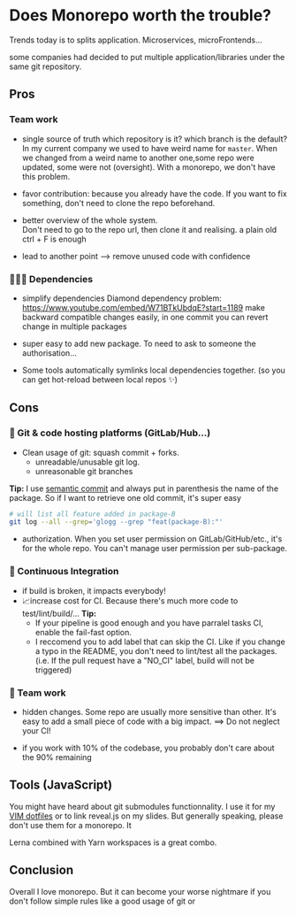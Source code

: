 # Does Monorepo worth the trouble?

Trends today is to splits application. Microservices, microFrontends...  
<!-- a contrecourant --> some companies had decided to put multiple application/libraries under the same git repository.


## Pros

### Team work

* single source of truth
  which repository is it? which branch is the default?
  In my current company we used to have weird name for `master`. When we changed from a weird name to another one,some repo were updated, some were not (oversight). With a monorepo, we don't have this problem.

* favor contribution: because you already have the code.
If you want to fix something, don't need to clone the repo beforehand.

* better overview of the whole system.  
Don't need to go to the repo url, then clone it and realising.
a plain old ctrl + F is enough

* lead to another point --> remove unused code with confidence


### 👨‍👩‍👧 Dependencies

* simplify dependencies
  Diamond dependency problem: https://www.youtube.com/embed/W71BTkUbdqE?start=1189
  make backward compatible changes easily, in one commit you can revert change in multiple packages

* super easy to add new package. To need to ask to someone the authorisation...
* Some tools automatically symlinks local dependencies together. (so you can get hot-reload between local repos ✨)


## Cons

### 🍴 Git & code hosting platforms (GitLab/Hub...)

* Clean usage of git: squash commit + forks.
  * unreadable/unusable git log.
  * unreasonable git branches

**Tip:** I use [semantic commit]() and always put in parenthesis the name of the package. So if I want to retrieve one old commit, it's super easy
```bash
# will list all feature added in package-B
git log --all --grep='glogg --grep "feat(package-B):"'
```

* authorization. When you set user permission on GitLab/GitHub/etc., it's for the whole repo. You can't manage user permission per sub-package.


### 🤖 Continuous Integration

* if build is broken, it impacts everybody!
* 📈increase cost for CI. Because there's much more code to test/lint/build/...
**Tip:** 
  * If your pipeline is good enough and you have parralel tasks CI, enable the fail-fast option.
  * I reccomend you to add label that can skip the CI. Like if you change a typo in the README, you don't need to lint/test all the packages. (i.e. If the pull request have a "NO_CI" label, build will not be triggered)


### 🤝 Team work

* hidden changes. Some repo are usually more sensitive than other. It's easy to add a small piece of code with a big impact.
==> Do not neglect your CI!

* if you work with 10% of the codebase, you probably don't care about the 90% remaining


## Tools (JavaScript)

You might have heard about git submodules functionnality. 
I use it for my [VIM dotfiles](TODO) or to link reveal.js on my slides.
But generally speaking, please don't use them for a monorepo. It

Lerna combined with Yarn workspaces is a great combo.


## Conclusion

Overall I love monorepo. But it can become your worse nightmare if you don't follow simple rules like a good usage of git or